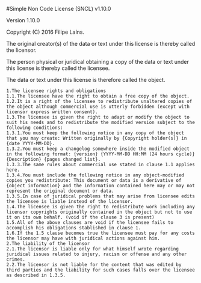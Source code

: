 #Simple Non Code License (SNCL) v1.10.0

Version 1.10.0

Copyright (C) 2016 Filipe Laíns.

The original creator(s) of the data or text under this license is thereby called the licensor.

The person physical or juridical obtaining a copy of the data or text under this license is thereby called the licensee.

The data or text under this license is therefore called the object.

    1.The licensee rights and obligations
    1.1.The licensee have the right to obtain a free copy of the object.
    1.2.It is a right of the licensee to redistribute unaltered copies of the object although commercial use is utterly forbidden (except with licensor express written consent).
    1.3.The licensee is given the right to adapt or modify the object to suit his needs and to redistribute the modified version subject to the following conditions:
    1.3.1.You must keep the following notice in any copy of the object that you may create: Written originally by {Copyright holder(s)} in {date YYYY-MM-DD}.
    1.3.2.You must keep a changelog somewhere inside the modified object in the following format: {version} {YYYY-MM-DD HH:MM (24 hours cycle)} {Description} {pages changed list}.
    1.3.3.The same rules about commercial use stated in clause 1.1 applies here.
    1.3.4.You must include the following notice in any object-modified copies you redistribute: This document or data is a derivative of {object information} and the information contained here may or may not represent the original document or data.
    1.3.5.In case of juridical problems that may arise from licensee edits the licensee is liable instead of the licensor.
    1.4.The licensee is given the right to redistribute work including any licensor copyrights originally contained in the object but not to use it on its own behalf. (void if the clause 3 is present)
    1.5.All of the above clauses are void if the licensee fails to accomplish his obligations stablished in clause 1.
    1.6.If the 1.5 clause becomes true the licensee must pay for any costs the licensor may have with juridical actions against him.
    2.The liability of the licensor
    2.1.The licensor is liable only for what himself wrote regarding juridical issues related to injury, racism or offense and any other crimes.
    2.2.The licensor is not liable for the content that was edited by third parties and the liability for such cases falls over the licensee as described in 1.3.5.

